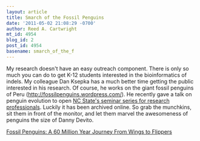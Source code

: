 ```yaml
---
layout: article
title: Smarch of the Fossil Penguins
date: '2011-05-02 21:08:29 -0700'
author: Reed A. Cartwright
mt_id: 4954
blog_id: 2
post_id: 4954
basename: smarch_of_the_f
---
```

My research doesn't have an easy outreach component.  There is only so much you can do to get K-12 students interested in the bioinformatics of indels.  My colleague Dan Ksepka has a much better time getting the public interested in his research.  Of course, he works on the giant fossil penguins of Peru (http://fossilpenguins.wordpress.com/).  He recently gave a talk on penguin evolution to open [NC State's seminar series for research professionals](http://media.www.technicianonline.com/features/penguin-presentation-launches-seminar-series-1.2554278).  Luckily it has been archived online.  So grab the munchkins, sit them in front of the monitor, and let them marvel the awesomeness of penguins the size of Danny Devito. 

[Fossil Penguins: A 60 Million Year Journey From Wings to Flippers](http://mediasite.online.ncsu.edu/online/Viewer/?peid=d2d02fe2253d4de2a8b433756b44268f1d)
